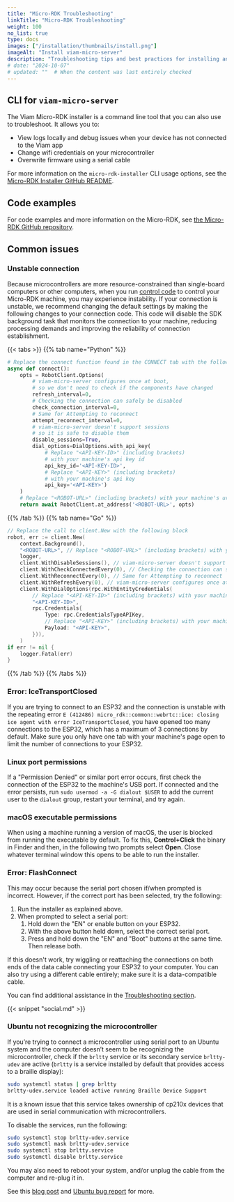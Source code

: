 ```yaml
---
title: "Micro-RDK Troubleshooting"
linkTitle: "Micro-RDK Troubleshooting"
weight: 100
no_list: true
type: docs
images: ["/installation/thumbnails/install.png"]
imageAlt: "Install viam-micro-server"
description: "Troubleshooting tips and best practices for installing and using viam-micro-server or other Micro-RDK-based firmware on a microcontroller."
# date: "2024-10-07"
# updated: ""  # When the content was last entirely checked
---
```


## CLI for `viam-micro-server`

The Viam Micro-RDK installer is a command line tool that you can also use to troubleshoot.
It allows you to:

- View logs locally and debug issues when your device has not connected to the Viam app
- Change wifi credentials on your microcontroller
- Overwrite firmware using a serial cable

For more information on the `micro-rdk-installer` CLI usage options, see the [Micro-RDK Installer GitHub README](https://github.com/viamrobotics/micro-rdk/tree/main/micro-rdk-installer).

## Code examples

For code examples and more information on the Micro-RDK, see [the Micro-RDK GitHub repository](https://github.com/viamrobotics/micro-rdk).

## Common issues

### Unstable connection

Because microcontrollers are more resource-constrained than single-board computers or other computers, when you run [control code](/dev/reference/sdks/) to control your Micro-RDK machine, you may experience instability.
If your connection is unstable, we recommend changing the default settings by making the following changes to your connection code.
This code will disable the SDK background task that monitors the connection to your machine, reducing processing demands and improving the reliability of connection establishment.

{{< tabs >}}
{{% tab name="Python" %}}

```python
# Replace the connect function found in the CONNECT tab with the following
async def connect():
    opts = RobotClient.Options(
        # viam-micro-server configures once at boot,
        # so we don't need to check if the components have changed
        refresh_interval=0,
        # Checking the connection can safely be disabled
        check_connection_interval=0,
        # Same for Attempting to reconnect
        attempt_reconnect_interval=0,
        # viam-micro-server doesn't support sessions
        # so it is safe to disable them
        disable_sessions=True,
        dial_options=DialOptions.with_api_key(
            # Replace "<API-KEY-ID>" (including brackets)
            # with your machine's api key id
            api_key_id='<API-KEY-ID>',
            # Replace "<API-KEY>" (including brackets)
            # with your machine's api key
            api_key='<API-KEY>')
    )
    # Replace "<ROBOT-URL>" (including brackets) with your machine's url
    return await RobotClient.at_address('<ROBOT-URL>', opts)
```

{{% /tab %}}
{{% tab name="Go" %}}

```go
// Replace the call to client.New with the following block
robot, err := client.New(
    context.Background(),
    "<ROBOT-URL>", // Replace "<ROBOT-URL>" (including brackets) with your machine's url
    logger,
    client.WithDisableSessions(), // viam-micro-server doesn't support sessions so it is safe to disable them
    client.WithCheckConnectedEvery(0), // Checking the connection can safely be disabled
    client.WithReconnectEvery(0), // Same for Attempting to reconnect
    client.WithRefreshEvery(0), // viam-micro-server configures once at boot, so we don't need to check if the components have changed
    client.WithDialOptions(rpc.WithEntityCredentials(
        // Replace "<API-KEY-ID>" (including brackets) with your machine's api key id
        "<API-KEY-ID>",
        rpc.Credentials{
            Type: rpc.CredentialsTypeAPIKey,
            // Replace "<API-KEY>" (including brackets) with your machine's api key
            Payload: "<API-KEY>",
        })),
    )
if err != nil {
    logger.Fatal(err)
}

```

{{% /tab %}}
{{% /tabs %}}

### Error: IceTransportClosed

If you are trying to connect to an ESP32 and the connection is unstable with the repeating error `E (412486) micro_rdk::common::webrtc::ice: closing ice agent with error IceTransportClosed`, you have opened too many connections to the ESP32, which has a maximum of 3 connections by default.
Make sure you only have one tab with your machine's page open to limit the number of connections to your ESP32.

### Linux port permissions

If a "Permission Denied" or similar port error occurs, first check the connection of the ESP32 to the machine's USB port.
If connected and the error persists, run `sudo usermod -a -G dialout $USER` to add the current user to the `dialout` group, restart your terminal, and try again.

### macOS executable permissions

When using a machine running a version of macOS, the user is blocked from running the executable by default.
To fix this, **Control+Click** the binary in Finder and then, in the following two prompts select **Open**.
Close whatever terminal window this opens to be able to run the installer.

### Error: FlashConnect

This may occur because the serial port chosen if/when prompted is incorrect.
However, if the correct port has been selected, try the following:

1. Run the installer as explained above.
2. When prompted to select a serial port:
   1. Hold down the "EN" or enable button on your ESP32.
   2. With the above button held down, select the correct serial port.
   3. Press and hold down the "EN" and "Boot" buttons at the same time. Then release both.

If this doesn't work, try wiggling or reattaching the connections on both ends of the data cable connecting your ESP32 to your computer.
You can also try using a different cable entirely; make sure it is a data-compatible cable.

You can find additional assistance in the [Troubleshooting section](/manage/troubleshoot/troubleshoot/).

{{< snippet "social.md" >}}

### Ubuntu not recognizing the microcontroller

If you’re trying to connect a microcontroller using serial port to an Ubuntu system and the computer doesn’t seem to be recognizing the microcontroller, check if the `brltty` service or its secondary service `brltty-udev` are active (`brltty` is a service installed by default that provides access to a braille display):

```sh {class="command-line" data-prompt="$" data-output="2"}
sudo systemctl status | grep brltty
brltty-udev.service loaded active running Braille Device Support
```

It is a known issue that this service takes ownership of cp210x devices that are used in serial communication with microcontrollers.

To disable the services, run the following:

```sh {class="command-line" data-prompt="$"}
sudo systemctl stop brltty-udev.service
sudo systemctl mask brltty-udev.service
sudo systemctl stop brltty.service
sudo systemctl disable brltty.service
```

You may also need to reboot your system, and/or unplug the cable from the computer and re-plug it in.

See this [blog post](https://koen.vervloesem.eu/blog/how-to-stop-brltty-from-claiming-your-usb-uart-interface-on-linux/) and [Ubuntu bug report](https://bugs.launchpad.net/ubuntu/+source/brltty/+bug/1958224) for more.

